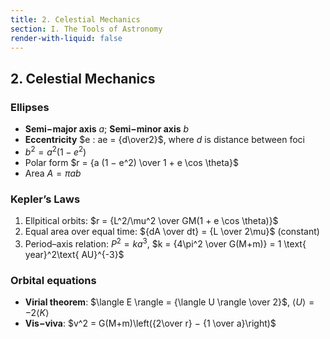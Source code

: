 ```yaml
---
title: 2. Celestial Mechanics
section: I. The Tools of Astronomy
render-with-liquid: false
---
```


## 2. Celestial Mechanics

### Ellipses

* **Semi−major axis** $a$; **Semi−minor axis** $b$
* **Eccentricity** $e : ae = {d\over2}$, where $d$ is distance between foci
* $b^2 = a^2 (1 − e^2)$
* Polar form $r = {a (1 − e^2) \over 1 + e \cos \theta}$
* Area $A = \pi ab$

### Kepler’s Laws

1. Ellpitical orbits: $r = {L^2/\mu^2 \over GM(1 + e \cos \theta)}$
2. Equal area over equal time: ${dA \over dt} = {L \over 2\mu}$ (constant)
3. Period–axis relation: $P^2 = ka^3$, $k = {4\pi^2 \over G(M+m)} = 1 \text{ year}^2\text{ AU}^{-3}$

### Orbital equations

* **Virial theorem**: $\langle E \rangle = {\langle U \rangle \over 2}$, $\langle U \rangle = −2\langle K\rangle$
* **Vis−viva**: $v^2 = G(M+m)\left({2\over r} − {1 \over a}\right)$
